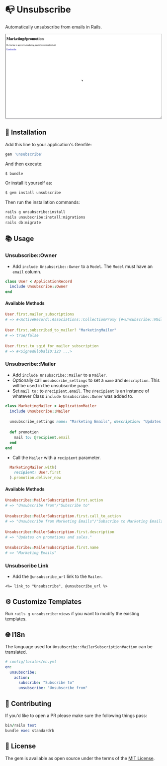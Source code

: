 # 📭 Unsubscribe

Automatically unsubscribe from emails in Rails.

![Demo](./docs/demo.gif)

## 🚀 Installation

Add this line to your application's Gemfile:

```ruby
gem 'unsubscribe'
```

And then execute:
```bash
$ bundle
```

Or install it yourself as:
```bash
$ gem install unsubscribe
```

Then run the installation commands:

```bash
rails g unsubscribe:install
rails unsubscribe:install:migrations
rails db:migrate
```

## 📚 Usage

### Unsubscribe::Owner

- Add `include Unsubscribe::Owner` to a `Model`. The `Model` must have an `email` column.

```ruby
class User < ApplicationRecord
  include Unsubscribe::Owner
end
```

#### Available Methods

```ruby
User.first.mailer_subscriptions
# => #<ActiveRecord::Associations::CollectionProxy [#<Unsubscribe::MailerSubscription>, #<Unsubscribe::MailerSubscription>] >

User.first.subscribed_to_mailer? "MarketingMailer"
# => true/false

User.first.to_sgid_for_mailer_subscription
# => #<SignedGlobalID:123 ...>
```

### Unsubscribe::Mailer

- Add `include Unsubscribe::Mailer` to a `Mailer`.
- Optionally call `unsubscribe_settings` to set a `name` and `description`. This will be used in the unsubscribe page.
- Set `mail to:` to `@recipient.email`. The `@recipient` is an instance of whatever Class `include Unsubscribe::Owner` was added to.

```ruby
class MarketingMailer < ApplicationMailer  
  include Unsubscribe::Mailer

  unsubscribe_settings name: "Marketing Emails", description: "Updates on promotions and sales."

  def promotion
    mail to: @recipient.email
  end  
end
```

- Call the `Mailer` with a `recipient` parameter.

```ruby
  MarketingMailer.with(
    recipient: User.first
  ).promotion.deliver_now
```

#### Available Methods

```ruby
Unsubscribe::MailerSubscription.first.action
# => "Unsubscribe from"/"Subscribe to"

Unsubscribe::MailerSubscription.first.call_to_action
# => "Unsubscribe from Marketing Emails"/"Subscribe to Marketing Emails"

Unsubscribe::MailerSubscription.first.description
# => "Updates on promotions and sales."

Unsubscribe::MailerSubscription.first.name
# => "Marketing Emails"
```

### Unsubscribe Link

- Add the `@unsubscribe_url` link to the `Mailer`.

```html+erb
<%= link_to "Unsubscribe", @unsubscribe_url %>
```

## ⚙️ Customize Templates

Run `rails g unsubscribe:views` if you want to modify the existing templates.

## 🌐 I18n

The language used for `Unsubscribe::MailerSubscription#action` can be translated.

```yml
# config/locales/en.yml
en:
  unsubscribe:
    action:
      subscribe: "Subscribe to"
      unsubscribe: "Unsubscribe from"
```

## 🙏 Contributing

If you'd like to open a PR please make sure the following things pass:

```ruby
bin/rails test
bundle exec standardrb
```

## 📜 License

The gem is available as open source under the terms of the [MIT License](https://opensource.org/licenses/MIT).
